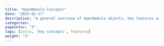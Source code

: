 ```yaml
---
title: "OpenNebula Concepts"
date: "2025-02-17"
description: "A general overview of OpenNebula objects, key features and architecture"
categories:
pageintoc: "3"
tags: [intro, 'key concepts', features]
weight: "1"
---
```


<a id="opennebula-concepts"></a>

<!--# OpenNebula Concepts -->












